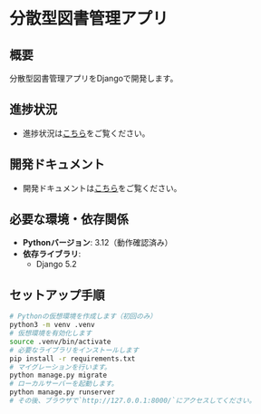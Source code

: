 # 分散型図書管理アプリ

## 概要
分散型図書管理アプリをDjangoで開発します。

## 進捗状況
- 進捗状況は[こちら](CHANGELOG.md)をご覧ください。

## 開発ドキュメント
- 開発ドキュメントは[こちら](docs/README.md)をご覧ください。

## 必要な環境・依存関係
- **Pythonバージョン**: 3.12（動作確認済み）
- **依存ライブラリ**:
  - Django 5.2

## セットアップ手順

```bash
# Pythonの仮想環境を作成します（初回のみ）
python3 -m venv .venv
# 仮想環境を有効化します
source .venv/bin/activate
# 必要なライブラリをインストールします
pip install -r requirements.txt
# マイグレーションを行います。
python manage.py migrate
# ローカルサーバーを起動します。
python manage.py runserver
# その後、ブラウザで`http://127.0.0.1:8000/`にアクセスしてください。
```